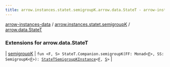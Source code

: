 ```yaml
---
title: arrow.instances.statet.semigroupK.arrow.data.StateT - arrow-instances-data
---
```


[arrow-instances-data](../../index.html) / [arrow.instances.statet.semigroupK](../index.html) / [arrow.data.StateT](./index.html)

### Extensions for arrow.data.StateT

| [semigroupK](semigroup-k.html) | `fun <F, S> StateT.Companion.semigroupK(FF: Monad<`[`F`](semigroup-k.html#F)`>, SS: SemigroupK<`[`F`](semigroup-k.html#F)`>): `[`StateTSemigroupKInstance`](../../arrow.instances/-state-t-semigroup-k-instance/index.html)`<`[`F`](semigroup-k.html#F)`, `[`S`](semigroup-k.html#S)`>` |

